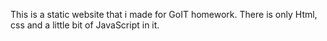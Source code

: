 This is a static website that i made for GoIT homework. There is only Html, css and a little bit of JavaScript in it.
